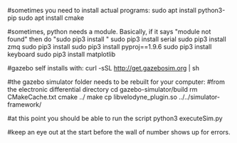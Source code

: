 #sometimes you need to install actual programs:
sudo apt install python3-pip
sudo apt install cmake

#sometimes, python needs a module. Basically, if it says "module not found" then do "sudo pip3 install <module>"
sudo pip3 install serial
sudo pip3 install zmq
sudo pip3 install 
sudo pip3 install pyproj==1.9.6
sudo pip3 install keyboard
sudo pip3 install matplotlib


#gazebo self installs with:
curl -sSL http://get.gazebosim.org | sh


#the gazebo simulator folder needs to be rebuilt for your computer:
#from the electronic differential directory
cd gazebo-simulator/build
rm CMakeCache.txt
cmake ../
make
cp libvelodyne_plugin.so ../../simulator-framework/

#at this point you should be able to run the script
python3 executeSim.py

#keep an eye out at the start before the wall of number shows up for errors.

